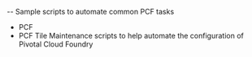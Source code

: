 -- Sample scripts to automate common PCF tasks

* PCF 
* PCF Tile Maintenance
scripts to help automate the configuration of Pivotal Cloud Foundry
